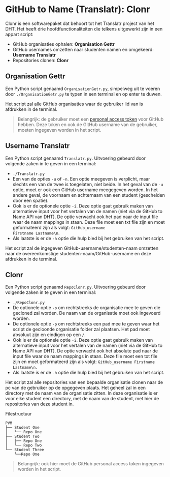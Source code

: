 # GitHub to Name (Translatr): Clonr
Clonr is een softwarepaket dat behoort tot het Translatr project van het DHT. Het heeft drie hoofdfunctionaliteiten die telkens uitgewerkt zijn in een appart script:
* GitHub organisaties ophalen: <strong>Organisation Gettr</strong>
* GitHub usernames omzetten naar studenten namen en omgekeerd: <strong>Username Translatr</strong>
* Repositories clonen: <strong>Clonr</strong>

## Organisation Gettr
Een Python script genaamd <code>OrganisationGetr.py</code>, simpelweg uit te voeren door <code>./OrganisationGetr.py</code> te typen in een terminal en op enter te duwen.

Het script zal alle GitHub organisaties waar de gebruiker lid van is afdrukken in de terminal.

  > Belangrijk: de gebruiker moet een [personal access token](https://github.com/settings/tokens) voor GitHub hebben. Deze token en ook de GitHub username van de gebruiker, moeten ingegeven worden in het script.
  
## Username Translatr
Een Python script genaamd <code>Translatr.py</code>. Uitvoering gebeurd door volgende zaken in te geven in een terminal:
* <code>./Translatr.py</code>
* Een van de opties <code>-u</code> of <code>-n</code>. Een optie meegeven is verplicht, maar slechts een van de twee is toegelaten, niet beide. In het geval van de <code>-u</code> optie, moet er ook een GitHub username meegegeven worden. In het andere geval, de voornaam en achternaam van een student (gescheiden door een spatie).
* Ook is er de optionele optie <code>-i</code>. Deze optie gaat gebruik maken van alternatieve input voor het vertalen van de namen (niet via de GitHub to Name API van DHT). De optie verwacht ook het pad naar de input file waar de naam mappings in staan. Deze file moet een txt file zijn en moet geformateerd zijn als volgt: <code>GitHub_username Firstname Lastname\n</code>.
* Als laatste is er de <code>-h</code> optie die hulp bied bij het gebruiken van het script.

Het script zal de ingegeven GitHub-username/studenten-naam omzetten naar de overeenkomstige studenten-naam/GitHub-username en deze afdrukken in de terminal.
  
## Clonr
Een Python script genaamd <code>RepoClonr.py</code>. Uitvoering gebeurd door volgende zaken in te geven in een terminal:
* <code>./RepoClonr.py</code>
* De optionele optie <code>-o</code> om rechtstreeks de organisatie mee te geven die gecloned zal worden. De naam van de organisatie moet ook ingevoerd worden.
* De optionele optie <code>-p</code> om rechtstreeks een pad mee te geven waar het script de gecloonde organisatie folder zal plaatsen. Het pad moet absoluut zijn en eindigen op een <code>/</code>.
* Ook is er de optionele optie <code>-i</code>. Deze optie gaat gebruik maken van alternatieve input voor het vertalen van de namen (niet via de GitHub to Name API van DHT). De optie verwacht ook het absolute pad naar de input file waar de naam mappings in staan. Deze file moet een txt file zijn en moet geformateerd zijn als volgt: <code>GitHub_username Firstname Lastname\n</code>.
* Als laatste is er de <code>-h</code> optie die hulp bied bij het gebruiken van het script.

Het script zal alle repositories van een bepaalde organisatie clonen naar de pc van de gebruiker op de opgegeven plaats. Het geheel zal in een directory met de naam van de organisatie zitten. In deze organisatie is er voor elke student een directory, met de naam van de student, met hier de repositories van deze student in.

Filestructuur

    PVM
    ├── Student One
    │   └── Repo One
    ├── Student Two
    │   ├── Repo One
    │   └── Repo Two
    └── Student Three
        └──Repo One

  > Belangrijk: ook hier moet de GitHub personal access token ingegeven worden in het script.
